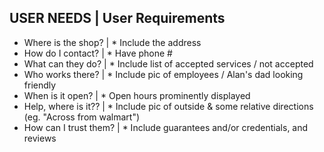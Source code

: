  USER NEEDS           |      User Requirements
------------------------------------------------
* Where is the shop?     |  * Include the address
* How do I contact?      |  * Have phone #
* What can they do?      |  * Include list of accepted services / not accepted
* Who works there?       |  * Include pic of employees / Alan's dad looking friendly
* When is it open?       |  * Open hours prominently displayed
* Help, where is it??    |  * Include pic of outside & some relative directions (eg. "Across from walmart")
* How can I trust them?  |  * Include guarantees and/or credentials, and reviews
